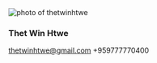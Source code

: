 <img src="https://lh3.googleusercontent.com/a-/AOh14Gjq8BZD47w6uJ4CyhnlR7C9Q1DUE8Twx2rBoyraDA=s192-cc-rg" title="Thet Win Htwe" alt="photo of thetwinhtwe">

### Thet Win Htwe
thetwinhtwe@gmail.com
+959777770400


